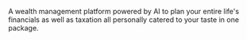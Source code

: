A wealth management platform powered by AI to plan your entire life's financials as well as taxation all personally catered to your taste in one package.
